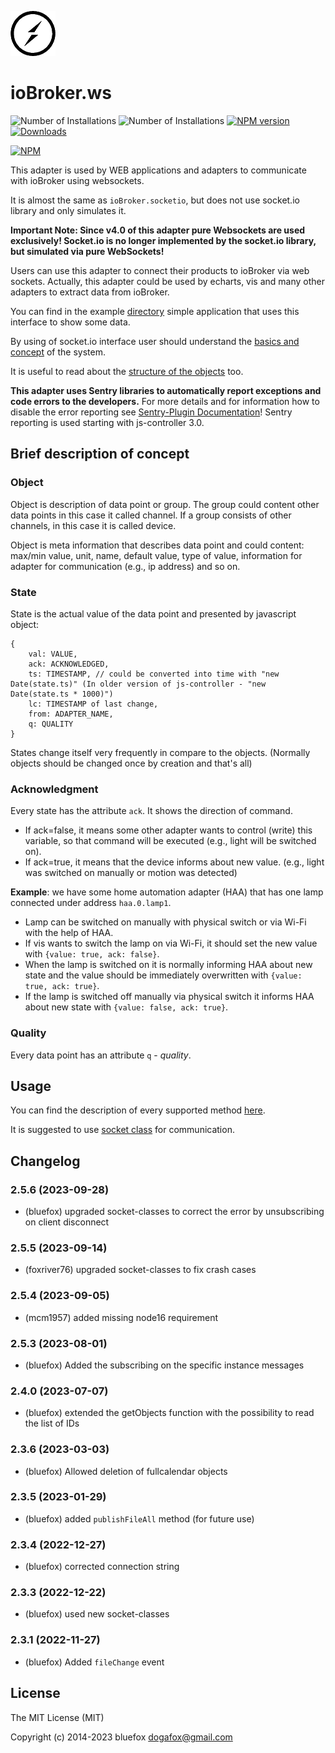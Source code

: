 ![Logo](admin/ws.png)
# ioBroker.ws

![Number of Installations](http://iobroker.live/badges/ws-installed.svg) ![Number of Installations](http://iobroker.live/badges/ws-stable.svg) [![NPM version](http://img.shields.io/npm/v/iobroker.ws.svg)](https://www.npmjs.com/package/iobroker.ws)
[![Downloads](https://img.shields.io/npm/dm/iobroker.ws.svg)](https://www.npmjs.com/package/iobroker.ws)

[![NPM](https://nodei.co/npm/iobroker.ws.png?downloads=true)](https://nodei.co/npm/iobroker.ws/)

This adapter is used by WEB applications and adapters to communicate with ioBroker using websockets.

It is almost the same as `ioBroker.socketio`, but does not use socket.io library and only simulates it.

**Important Note: Since v4.0 of this adapter pure Websockets are used exclusively! Socket.io is no longer implemented by the socket.io library, but simulated via pure WebSockets!**

Users can use this adapter to connect their products to ioBroker via web sockets.
Actually, this adapter could be used by echarts, vis and many other adapters to extract data from ioBroker.

You can find in the example [directory](https://github.com/ioBroker/ioBroker.ws/tree/master/example) simple application that uses this interface to show some data.

By using of socket.io interface user should understand the [basics and concept](https://github.com/ioBroker/ioBroker) of the system.

It is useful to read about the [structure of the objects](https://github.com/ioBroker/ioBroker/blob/master/doc/SCHEMA.md) too. 

**This adapter uses Sentry libraries to automatically report exceptions and code errors to the developers.** For more details and for information how to disable the error reporting see [Sentry-Plugin Documentation](https://github.com/ioBroker/plugin-sentry#plugin-sentry)! Sentry reporting is used starting with js-controller 3.0.

## Brief description of concept
### Object
Object is description of data point or group. The group could content other data points in this case it called channel. If a group consists of other channels, in this case it is called device. 

Object is meta information that describes data point and could content: max/min value, unit, name, default value, type of value, information for adapter for communication (e.g., ip address) and so on.

### State
State is the actual value of the data point and presented by javascript object: 
```
{
    val: VALUE, 
    ack: ACKNOWLEDGED, 
    ts: TIMESTAMP, // could be converted into time with "new Date(state.ts)" (In older version of js-controller - "new Date(state.ts * 1000)")
    lc: TIMESTAMP of last change, 
    from: ADAPTER_NAME, 
    q: QUALITY
}
```

States change itself very frequently in compare to the objects. (Normally objects should be changed once by creation and that's all) 

### Acknowledgment
Every state has the attribute `ack`. It shows the direction of command. 
- If ack=false, it means some other adapter wants to control (write) this variable, so that command will be executed (e.g., light will be switched on).
- If ack=true, it means that the device informs about new value. (e.g., light was switched on manually or motion was detected)
 
**Example**: we have some home automation adapter (HAA) that has one lamp connected under address `haa.0.lamp1`. 
- Lamp can be switched on manually with physical switch or via Wi-Fi with the help of HAA. 
- If vis wants to switch the lamp on via Wi-Fi, it should set the new value with ```{value: true, ack: false}```. 
- When the lamp is switched on it is normally informing HAA about new state and the value should be immediately overwritten with ```{value: true, ack: true}```.
- If the lamp is switched off manually via physical switch it informs HAA about new state with ```{value: false, ack: true}```. 

### Quality
Every data point has an attribute `q` - *quality*. 

## Usage
You can find the description of every supported method [here](https://github.com/ioBroker/ioBroker.socket-classes#web-methods).

It is suggested to use [socket class](https://github.com/ioBroker/socket-client) for communication. 

<!--
	Placeholder for the next version (at the beginning of the line):
	### **WORK IN PROGRESS**
-->

## Changelog
### 2.5.6 (2023-09-28)
* (bluefox) upgraded socket-classes to correct the error by unsubscribing on client disconnect

### 2.5.5 (2023-09-14)
* (foxriver76) upgraded socket-classes to fix crash cases

### 2.5.4 (2023-09-05)
* (mcm1957) added missing node16 requirement

### 2.5.3 (2023-08-01)
* (bluefox) Added the subscribing on the specific instance messages

### 2.4.0 (2023-07-07)
* (bluefox) extended the getObjects function with the possibility to read the list of IDs

### 2.3.6 (2023-03-03)
* (bluefox) Allowed deletion of fullcalendar objects

### 2.3.5 (2023-01-29)
* (bluefox) added `publishFileAll` method (for future use)

### 2.3.4 (2022-12-27)
* (bluefox) corrected connection string

### 2.3.3 (2022-12-22)
* (bluefox) used new socket-classes

### 2.3.1 (2022-11-27)
* (bluefox) Added `fileChange` event

## License
The MIT License (MIT)

Copyright (c) 2014-2023 bluefox <dogafox@gmail.com>
